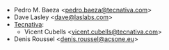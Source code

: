 - Pedro M. Baeza \<<pedro.baeza@tecnativa.com>\>
- Dave Lasley \<<dave@laslabs.com>\>
- [Tecnativa](https://www.tecnativa.com):
  - Vicent Cubells \<<vicent.cubells@tecnativa.com>\>
- Denis Roussel \<<denis.roussel@acsone.eu>\>

